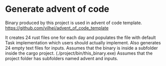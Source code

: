 # Generate advent of code 

Binary produced by this project is used in advent of code template.
https://github.com/vilhei/advent_of_code_template

It creates 24 rust files one for each day and populates the file with default Task implementation which users should actually implement.
Also generates 24 empty text files for inputs.
Assumes that the binary is inside a subfolder inside the cargo project.
(./project/bin/this_binary.exe)
Assumes that the project folder has subfolders named advent and inputs.